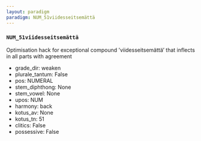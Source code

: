 ```yaml
---
layout: paradigm
paradigm: NUM_51viidesseitsemättä
---
```

### ` NUM_51viidesseitsemättä `

Optimisation hack for exceptional compound ’viidesseitsemättä’ that inflects in all parts with agreement
* grade_dir: weaken
* plurale_tantum: False
* pos: NUMERAL
* stem_diphthong: None
* stem_vowel: None
* upos: NUM
* harmony: back
* kotus_av: None
* kotus_tn: 51
* clitics: False
* possessive: False
